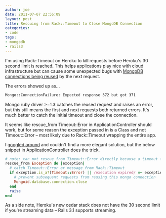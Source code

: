 ```yaml
---
author: joe
date: 2011-07-07 22:56:09
layout: post
title: Rescuing from Rack::Timeout to Close MongoDB Connection
categories:
- code
tags:
- mongodb
- rails3
---
```


I'm using Rack::Timeout on Heroku to kill requests before Heroku's 30 second limit is reached. This helps applications play nice with cloud infrastructure but can cause some unexpected bugs with [MongoDB connections being reused](https://jira.mongodb.org/browse/RUBY-231?focusedCommentId=26045&page=com.atlassian.jira.plugin.system.issuetabpanels%3Acomment-tabpanel#action_26045) by the next request.

The errors showed up as...

```bash
Mongo::ConnectionFailure: Expected response 372 but got 371
```

Mongo ruby driver >=1.3 catches the reused request and raises an error, but this still means the first and next requests both returned errors. It's much better to catch the initial timeout and close the connection.

It seems like rescue_from Timeout::Error in ApplicationController should work, but for some reason the exception passed in is a Class and not Timeout::Error – most likely due to Rack::Timeout wrapping the entire app.

I [googled around](http://www.google.com/search?sourceid=chrome&ie=UTF-8&q=rescue_from+timeout+error) and couldn't find a more elegant solution, but the below snippet in ApplicationController does the trick.

```ruby
# note: can not rescue from Timeout::Error directly because a timeout from Rack::Timeout ends up passing in Class as the exception
rescue_from Exception do |exception|
  # catch Timeout::Error or message from Rack::Timeout
  if exception.is_a?(Timeout::Error) || /execution expired/ =~ exception.message
    # prevent subsequent requests from reusing this mongo connection
    Mongoid.database.connection.close
  end
  raise
end
```

As a side note, Heroku's new cedar stack does not have the 30 second limit if you're streaming data – Rails 3.1 supports streaming.
